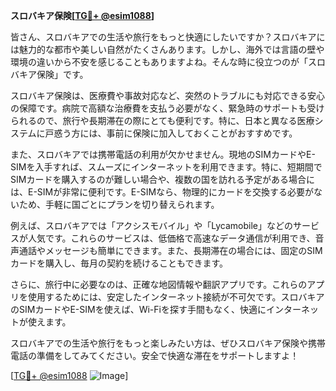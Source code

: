 **スロバキア保険[[TG💪+ @esim1088](https://t.me/s/esim1088)]**

皆さん、スロバキアでの生活や旅行をもっと快適にしたいですか？スロバキアには魅力的な都市や美しい自然がたくさんあります。しかし、海外では言語の壁や環境の違いから不安を感じることもありますよね。そんな時に役立つのが「スロバキア保険」です。

スロバキア保険は、医療費や事故対応など、突然のトラブルにも対応できる安心の保障です。病院で高額な治療費を支払う必要がなく、緊急時のサポートも受けられるので、旅行や長期滞在の際にとても便利です。特に、日本と異なる医療システムに戸惑う方には、事前に保険に加入しておくことがおすすめです。

また、スロバキアでは携帯電話の利用が欠かせません。現地のSIMカードやE-SIMを入手すれば、スムーズにインターネットを利用できます。特に、短期間でSIMカードを購入するのが難しい場合や、複数の国を訪れる予定がある場合には、E-SIMが非常に便利です。E-SIMなら、物理的にカードを交換する必要がないため、手軽に国ごとにプランを切り替えられます。

例えば、スロバキアでは「アクシスモバイル」や「Lycamobile」などのサービスが人気です。これらのサービスは、低価格で高速なデータ通信が利用でき、音声通話やメッセージも簡単にできます。また、長期滞在の場合には、固定のSIMカードを購入し、毎月の契約を続けることもできます。

さらに、旅行中に必要なのは、正確な地図情報や翻訳アプリです。これらのアプリを使用するためには、安定したインターネット接続が不可欠です。スロバキアのSIMカードやE-SIMを使えば、Wi-Fiを探す手間もなく、快適にインターネットが使えます。

スロバキアでの生活や旅行をもっと楽しみたい方は、ぜひスロバキア保険や携帯電話の準備をしてみてください。安全で快適な滞在をサポートしますよ！

[[TG💪+ @esim1088](https://t.me/s/esim1088) ![Image](https://i.postimg.cc/Y0z9fWf4/image.png)]